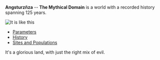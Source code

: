 **Angsturzñza** -- **The Mythical Domain** is a world with a recorded history spanning 125 years.

![It is like this](./world_map-region1-125--10081.bmp)

  * [Parameters](./region1-world_gen_param.txt)
  * [History](./region1-world_history.txt)
  * [Sites and Populations](./region1-world_sites_and_pops.txt)

It's a glorious land, with just the right mix of evil.
